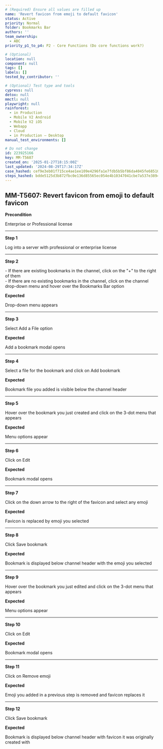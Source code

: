 ```yaml
---
# (Required) Ensure all values are filled up
name: 'Revert favicon from emoji to default favicon'
status: Active
priority: Normal
folder: Bookmarks Bar
authors: ''
team_ownership:
  - ABC
priority_p1_to_p4: P2 - Core Functions (Do core functions work?)

# (Optional)
location: null
component: null
tags: []
labels: []
tested_by_contributor: ''

# (Optional) Test type and tools
cypress: null
detox: null
mmctl: null
playwright: null
rainforest:
  - in Production
  - Mobile V2 Android
  - Mobile V2 iOS
  - Webapp
  - Cloud
  - in Production — Desktop
manual_test_environments: []

# Do not change
id: 223925166
key: MM-T5607
created_on: '2025-01-27T18:15:00Z'
last_updated: '2024-08-29T17:34:17Z'
case_hashed: cef9e3eb01f715ce4ae1ee109e4296fa1e7fdb5b5bf86da4045fe685103ec3e283fdad2d3170e517326282a78f7be68d
steps_hashed: bdde5125d3b872fbc0e136d85565ec054e4b10347041cbe7a537e38944a7542e1627af0682373fb5dec162fd8aacd628
---
```


<!-- (Auto-generated) Based on frontmatter's "key" and "name" -->

## MM-T5607: Revert favicon from emoji to default favicon

**Precondition**

Enterprise or Professional license

---

**Step 1**

Log into a server with professional or enterprise license

---

**Step 2**

\- If there are existing bookmarks in the channel, click on the "+" to the right of them\
\- If there are no existing bookmarks in the channel, click on the channel drop-down menu and hover over the Bookmarks Bar option

**Expected**

Drop-down menu appears

---

**Step 3**

Select Add a File option

**Expected**

Add a bookmark modal opens

---

**Step 4**

Select a file for the bookmark and click on Add bookmark

**Expected**

Bookmark file you added is visible below the channel header

---

**Step 5**

Hover over the bookmark you just created and click on the 3-dot menu that appears

**Expected**

Menu options appear

---

**Step 6**

Click on Edit

**Expected**

Bookmark modal opens

---

**Step 7**

Click on the down arrow to the right of the favicon and select any emoji

**Expected**

Favicon is replaced by emoji you selected

---

**Step 8**

Click Save bookmark

**Expected**

Bookmark is displayed below channel header with the emoji you selected

---

**Step 9**

Hover over the bookmark you just edited and click on the 3-dot menu that appears

**Expected**

Menu options appear

---

**Step 10**

Click on Edit

**Expected**

Bookmark modal opens

---

**Step 11**

Click on Remove emoji

**Expected**

Emoji you added in a previous step is removed and favicon replaces it

---

**Step 12**

Click Save bookmark

**Expected**

Bookmark is displayed below channel header with favicon it was originally created with
